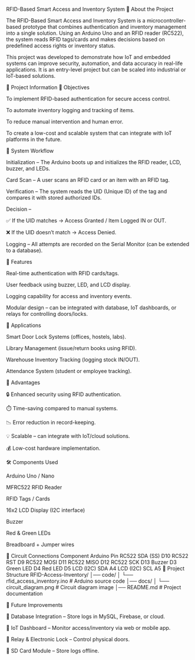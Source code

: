RFID-Based Smart Access and Inventory System
📝 About the Project

The RFID-Based Smart Access and Inventory System is a microcontroller-based prototype that combines authentication and inventory management into a single solution. Using an Arduino Uno and an RFID reader (RC522), the system reads RFID tags/cards and makes decisions based on predefined access rights or inventory status.

This project was developed to demonstrate how IoT and embedded systems can improve security, automation, and data accuracy in real-life applications. It is an entry-level project but can be scaled into industrial or IoT-based solutions.

📖 Project Information
🔹 Objectives

To implement RFID-based authentication for secure access control.

To automate inventory logging and tracking of items.

To reduce manual intervention and human error.

To create a low-cost and scalable system that can integrate with IoT platforms in the future.

🔹 System Workflow

Initialization – The Arduino boots up and initializes the RFID reader, LCD, buzzer, and LEDs.

Card Scan – A user scans an RFID card or an item with an RFID tag.

Verification – The system reads the UID (Unique ID) of the tag and compares it with stored authorized IDs.

Decision –

✅ If the UID matches → Access Granted / Item Logged IN or OUT.

❌ If the UID doesn’t match → Access Denied.

Logging – All attempts are recorded on the Serial Monitor (can be extended to a database).

🔹 Features

Real-time authentication with RFID cards/tags.

User feedback using buzzer, LED, and LCD display.

Logging capability for access and inventory events.

Modular design – can be integrated with database, IoT dashboards, or relays for controlling doors/locks.

🔹 Applications

Smart Door Lock Systems (offices, hostels, labs).

Library Management (issue/return books using RFID).

Warehouse Inventory Tracking (logging stock IN/OUT).

Attendance System (student or employee tracking).

🔹 Advantages

🔒 Enhanced security using RFID authentication.

⏱️ Time-saving compared to manual systems.

📉 Error reduction in record-keeping.

💡 Scalable – can integrate with IoT/cloud solutions.

💰 Low-cost hardware implementation.

🛠️ Components Used

Arduino Uno / Nano

MFRC522 RFID Reader

RFID Tags / Cards

16x2 LCD Display (I2C interface)

Buzzer

Red & Green LEDs

Breadboard + Jumper wires

🔧 Circuit Connections
Component	Arduino Pin
RC522 SDA (SS)	D10
RC522 RST	D9
RC522 MOSI	D11
RC522 MISO	D12
RC522 SCK	D13
Buzzer	D3
Green LED	D4
Red LED	D5
LCD (I2C) SDA	A4
LCD (I2C) SCL	A5
📂 Project Structure
RFID-Access-Inventory/
│── code/
│   └── rfid_access_inventory.ino     # Arduino source code
│── docs/
│   └── circuit_diagram.png           # Circuit diagram image
│── README.md                         # Project documentation

🔮 Future Improvements

🔗 Database Integration – Store logs in MySQL, Firebase, or cloud.

📶 IoT Dashboard – Monitor access/inventory via web or mobile app.

🔐 Relay & Electronic Lock – Control physical doors.

💾 SD Card Module – Store logs offline.



